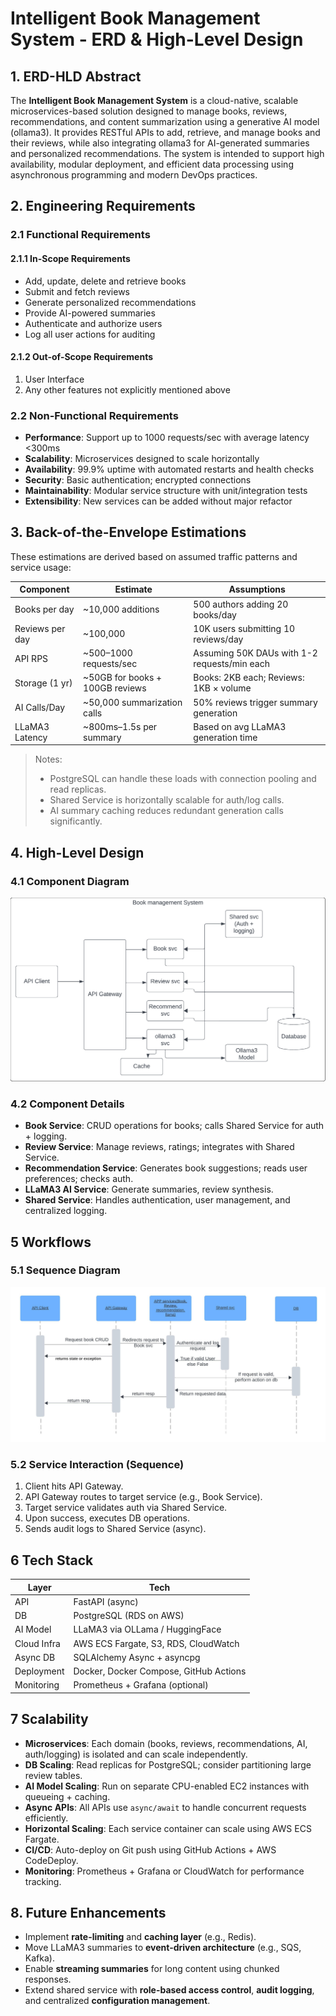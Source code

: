 # Intelligent Book Management System - ERD & High-Level Design

## 1. ERD-HLD Abstract
The **Intelligent Book Management System** is a cloud-native, scalable microservices-based solution designed to manage books, reviews, recommendations, and content summarization using a generative AI model (ollama3). It provides RESTful APIs to add, retrieve, and manage books and their reviews, while also integrating ollama3 for AI-generated summaries and personalized recommendations. The system is intended to support high availability, modular deployment, and efficient data processing using asynchronous programming and modern DevOps practices.

## 2. Engineering Requirements

### 2.1 Functional Requirements

#### 2.1.1 In-Scope Requirements
- Add, update, delete and retrieve books
- Submit and fetch reviews
- Generate personalized recommendations
- Provide AI-powered summaries
- Authenticate and authorize users
- Log all user actions for auditing

#### 2.1.2 Out-of-Scope Requirements
1. User Interface
2. Any other features not explicitly mentioned above

### 2.2 Non-Functional Requirements

- **Performance**: Support up to 1000 requests/sec with average latency <300ms
- **Scalability**: Microservices designed to scale horizontally
- **Availability**: 99.9% uptime with automated restarts and health checks
- **Security**: Basic authentication; encrypted connections
- **Maintainability**: Modular service structure with unit/integration tests
- **Extensibility**: New services can be added without major refactor

## 3. Back-of-the-Envelope Estimations

These estimations are derived based on assumed traffic patterns and service usage:

| Component          | Estimate                            | Assumptions                                      |
|-------------------|-------------------------------------|--------------------------------------------------|
| Books per day     | ~10,000 additions                   | 500 authors adding 20 books/day                  |
| Reviews per day   | ~100,000                            | 10K users submitting 10 reviews/day              |
| API RPS           | ~500–1000 requests/sec              | Assuming 50K DAUs with 1-2 requests/min each     |
| Storage (1 yr)    | ~50GB for books + 100GB reviews     | Books: 2KB each; Reviews: 1KB × volume           |
| AI Calls/Day      | ~50,000 summarization calls         | 50% reviews trigger summary generation           |
| LLaMA3 Latency    | ~800ms–1.5s per summary             | Based on avg LLaMA3 generation time              |

> Notes:
> - PostgreSQL can handle these loads with connection pooling and read replicas.
> - Shared Service is horizontally scalable for auth/log calls.
> - AI summary caching reduces redundant generation calls significantly.

## 4. High-Level Design

### 4.1 Component Diagram
![alt text](https://github.com/a-abhi/Intelligent-Book-management-system/blob/main/MicroserviceArchitecture.jpeg?raw=true)

### 4.2 Component Details

- **Book Service**: CRUD operations for books; calls Shared Service for auth + logging.
- **Review Service**: Manage reviews, ratings; integrates with Shared Service.
- **Recommendation Service**: Generates book suggestions; reads user preferences; checks auth.
- **LLaMA3 AI Service**: Generate summaries, review synthesis.
- **Shared Service**: Handles authentication, user management, and centralized logging.

## 5 Workflows

### 5.1 Sequence Diagram

![alt text](https://github.com/a-abhi/Intelligent-Book-management-system/blob/main/SequenceDiagram.jpeg?raw=true)

### 5.2 Service Interaction (Sequence)

1. Client hits API Gateway.
2. API Gateway routes to target service (e.g., Book Service).
3. Target service validates auth via Shared Service.
4. Upon success, executes DB operations.
5. Sends audit logs to Shared Service (async).

## 6 Tech Stack

| Layer           | Tech                                 |
|-----------------|--------------------------------------|
| API             | FastAPI (async)                      |
| DB              | PostgreSQL (RDS on AWS)              |
| AI Model        | LLaMA3 via OLLama / HuggingFace      |
| Cloud Infra     | AWS ECS Fargate, S3, RDS, CloudWatch |
| Async DB        | SQLAlchemy Async + asyncpg           |
| Deployment      | Docker, Docker Compose, GitHub Actions |
| Monitoring      | Prometheus + Grafana (optional)      |


## 7 Scalability

- **Microservices**: Each domain (books, reviews, recommendations, AI, auth/logging) is isolated and can scale independently.
- **DB Scaling**: Read replicas for PostgreSQL; consider partitioning large review tables.
- **AI Model Scaling**: Run on separate CPU-enabled EC2 instances with queueing + caching.
- **Async APIs**: All APIs use `async/await` to handle concurrent requests efficiently.
- **Horizontal Scaling**: Each service container can scale using AWS ECS Fargate.
- **CI/CD**: Auto-deploy on Git push using GitHub Actions + AWS CodeDeploy.
- **Monitoring**: Prometheus + Grafana or CloudWatch for performance tracking.

## 8. Future Enhancements

- Implement **rate-limiting** and **caching layer** (e.g., Redis).
- Move LLaMA3 summaries to **event-driven architecture** (e.g., SQS, Kafka).
- Enable **streaming summaries** for long content using chunked responses.
- Extend shared service with **role-based access control**, **audit logging**, and centralized **configuration management**.
